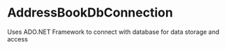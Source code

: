 # AddressBookDbConnection
Uses ADO.NET Framework to connect with database for data storage and access

